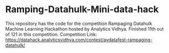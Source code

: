# Ramping-Datahulk-Mini-data-hack
This repository has the code for the competition Rampaging Datahulk Machine Learning Hackathon hosted by Analytics Vidhya.
Finished 11th out of 121 in this competition.
Competition Link: https://datahack.analyticsvidhya.com/contest/avdatafest-rampaging-datahulk/
